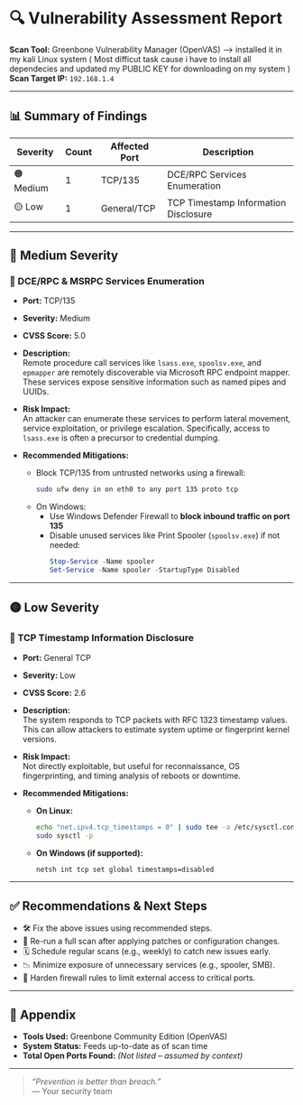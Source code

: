 # 🔍 Vulnerability Assessment Report

**Scan Tool:** Greenbone Vulnerability Manager (OpenVAS) --> installed it in my kali Linux system ( Most difficut task cause i have to install all dependecies and updated my PUBLIC KEY for downloading on my system )     
**Scan Target IP:** `192.168.1.4`  

---

## 📊 Summary of Findings

| Severity | Count | Affected Port | Description                             |
|----------|-------|----------------|-----------------------------------------|
| 🟠 Medium  | 1     | TCP/135        | DCE/RPC Services Enumeration            |
| 🟡 Low     | 1     | General/TCP    | TCP Timestamp Information Disclosure    |

---

## 🛑 Medium Severity

### 🧩 DCE/RPC & MSRPC Services Enumeration  
- **Port:** TCP/135  
- **Severity:** Medium  
- **CVSS Score:** 5.0  
- **Description:**  
  Remote procedure call services like `lsass.exe`, `spoolsv.exe`, and `epmapper` are remotely discoverable via Microsoft RPC endpoint mapper. These services expose sensitive information such as named pipes and UUIDs.

- **Risk Impact:**  
  An attacker can enumerate these services to perform lateral movement, service exploitation, or privilege escalation. Specifically, access to `lsass.exe` is often a precursor to credential dumping.

- **Recommended Mitigations:**  
  - Block TCP/135 from untrusted networks using a firewall:
    ```bash
    sudo ufw deny in on eth0 to any port 135 proto tcp
    ```
  - On Windows:
    - Use Windows Defender Firewall to **block inbound traffic on port 135**
    - Disable unused services like Print Spooler (`spoolsv.exe`) if not needed:
      ```powershell
      Stop-Service -Name spooler
      Set-Service -Name spooler -StartupType Disabled
      ```

---

## 🟡 Low Severity

### 🧩 TCP Timestamp Information Disclosure  
- **Port:** General TCP  
- **Severity:** Low  
- **CVSS Score:** 2.6  
- **Description:**  
  The system responds to TCP packets with RFC 1323 timestamp values. This can allow attackers to estimate system uptime or fingerprint kernel versions.

- **Risk Impact:**  
  Not directly exploitable, but useful for reconnaissance, OS fingerprinting, and timing analysis of reboots or downtime.

- **Recommended Mitigations:**  
  - **On Linux:**
    ```bash
    echo "net.ipv4.tcp_timestamps = 0" | sudo tee -a /etc/sysctl.conf
    sudo sysctl -p
    ```
  - **On Windows (if supported):**
    ```cmd
    netsh int tcp set global timestamps=disabled
    ```

---

## ✅ Recommendations & Next Steps

- 🛠 Fix the above issues using recommended steps.
- 🔁 Re-run a full scan after applying patches or configuration changes.
- 🗓 Schedule regular scans (e.g., weekly) to catch new issues early.
- 📉 Minimize exposure of unnecessary services (e.g., spooler, SMB).
- 🧱 Harden firewall rules to limit external access to critical ports.

---

## 📎 Appendix

- **Tools Used:** Greenbone Community Edition (OpenVAS)
- **System Status:** Feeds up-to-date as of scan time
- **Total Open Ports Found:** *(Not listed – assumed by context)*

---

> _“Prevention is better than breach.”_  
> — Your security team

